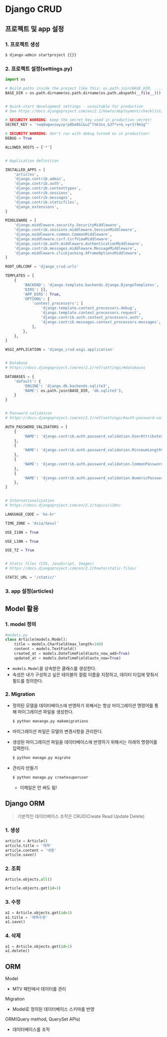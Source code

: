 # Django CRUD

## 프로젝트 및 app 설정

### 1. 프로젝트 생성

```bash
$ django-admin startproject {{}}
```



### 2. 프로젝트 설정(settings.py)

```python
import os

# Build paths inside the project like this: os.path.join(BASE_DIR, ...)
BASE_DIR = os.path.dirname(os.path.dirname(os.path.abspath(__file__)))


# Quick-start development settings - unsuitable for production
# See https://docs.djangoproject.com/en/2.1/howto/deployment/checklist/

# SECURITY WARNING: keep the secret key used in production secret!
SECRET_KEY = '+wq8wgwvswyzp!p8be8&l&u2^l%k1ns_&3f*v+&_=yr1(9m1g^'

# SECURITY WARNING: don't run with debug turned on in production!
DEBUG = True

ALLOWED_HOSTS = ['*']


# Application definition

INSTALLED_APPS = [
    'articles',
    'django.contrib.admin',
    'django.contrib.auth',
    'django.contrib.contenttypes',
    'django.contrib.sessions',
    'django.contrib.messages',
    'django.contrib.staticfiles',
    'django_extensions',
]

MIDDLEWARE = [
    'django.middleware.security.SecurityMiddleware',
    'django.contrib.sessions.middleware.SessionMiddleware',
    'django.middleware.common.CommonMiddleware',
    'django.middleware.csrf.CsrfViewMiddleware',
    'django.contrib.auth.middleware.AuthenticationMiddleware',
    'django.contrib.messages.middleware.MessageMiddleware',
    'django.middleware.clickjacking.XFrameOptionsMiddleware',
]

ROOT_URLCONF = 'django_crud.urls'

TEMPLATES = [
    {
        'BACKEND': 'django.template.backends.django.DjangoTemplates',
        'DIRS': [],
        'APP_DIRS': True,
        'OPTIONS': {
            'context_processors': [
                'django.template.context_processors.debug',
                'django.template.context_processors.request',
                'django.contrib.auth.context_processors.auth',
                'django.contrib.messages.context_processors.messages',
            ],
        },
    },
]

WSGI_APPLICATION = 'django_crud.wsgi.application'


# Database
# https://docs.djangoproject.com/en/2.1/ref/settings/#databases

DATABASES = {
    'default': {
        'ENGINE': 'django.db.backends.sqlite3',
        'NAME': os.path.join(BASE_DIR, 'db.sqlite3'),
    }
}


# Password validation
# https://docs.djangoproject.com/en/2.1/ref/settings/#auth-password-validators

AUTH_PASSWORD_VALIDATORS = [
    {
        'NAME': 'django.contrib.auth.password_validation.UserAttributeSimilarityValidator',
    },
    {
        'NAME': 'django.contrib.auth.password_validation.MinimumLengthValidator',
    },
    {
        'NAME': 'django.contrib.auth.password_validation.CommonPasswordValidator',
    },
    {
        'NAME': 'django.contrib.auth.password_validation.NumericPasswordValidator',
    },
]


# Internationalization
# https://docs.djangoproject.com/en/2.1/topics/i18n/

LANGUAGE_CODE = 'ko-kr'

TIME_ZONE = 'Asia/Seoul'

USE_I18N = True

USE_L10N = True

USE_TZ = True


# Static files (CSS, JavaScript, Images)
# https://docs.djangoproject.com/en/2.1/howto/static-files/

STATIC_URL = '/static/'

```



### 3. app 설정(articles)



## Model 활용

### 1. model 정의

```python
#models.py
class Article(models.Model):
    title = models.CharField(max_length=140)
    content = models.TextField()
    created_at = models.DateTimeField(auto_now_add=True)
    updated_at = models.DateTimeField(auto_now=True)
```

- `models.Model`을 상속받은 클래스를 생성한다.
- 속성은 내가 구성하고 싶은 테이블의 컬럼 이름을 지정하고, 데이터 타입에 맞춰서 필드를 정의한다.

### 2. Migration

- 정의된 모델을 데이터베이스에 반영하기 위해서는 항상 마이그레이션 명령어를 통해 마이그레이션 파일을 생성한다.

  ```bash
  $ python manange.py makemigrations
  ```

  

- 마이그레이션 파일은 모델의 변경사항을 관리한다.

- 생성된 마이그레이션 파일을 데이터베이스에 반영하기 위해서는 아래의 명령어를 입력한다.

  ```bash
  $ python manage.py migrate
  ```



- 관리자 만들기

  ```bash
  $ python manage.py createsuperuser
  ```

  - 이메일은 안 써도 됨!



## Django ORM

>  기본적인 데이터베이스 조작은 CRUD(Create Read Update Delete)



### 1. 생성

```python
article = Article()
article.title = '제목'
article.content = '내용'
article.save()
```



### 2. 조회

```python
Article.objects.all()

Article.objects.get(id=1)
```



### 3. 수정

```python
a1 = Article.objects.get(id=1)
a1.title = '제목수정'
a1.save()
```



### 4. 삭제

```python
a1 = Article.objects.get(id=1)
a1.delete()
```



## ORM

Model

- MTV 패턴에서 데이터를 관리

Migration

- Model로 정의된 데이터베이스 스키마를 반영

ORM(Query method, QuerySet APIs)

- 데이터베이스를 조작

